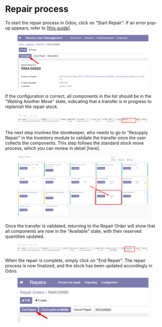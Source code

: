 # Repair process

To start the repair process in Odoo, click on "Start Repair". If an error pop-up appears, refer to \[[this guide](broken-reference)].

<figure><img src="../../.gitbook/assets/image (104).png" alt=""><figcaption></figcaption></figure>

If the configuration is correct, all components in the list should be in the "Waiting Another Move" state, indicating that a transfer is in progress to replenish the repair stock.&#x20;

<figure><img src="../../.gitbook/assets/image (105).png" alt=""><figcaption></figcaption></figure>

The next step involves the storekeeper, who needs to go to "Resupply Repair" in the Inventory module to validate the transfer once the user collects the components. This step follows the standard stock move process, which you can review in detail \[here].

<figure><img src="../../.gitbook/assets/image (108).png" alt=""><figcaption></figcaption></figure>

Once the transfer is validated, returning to the Repair Order will show that all components are now in the "Available" state, with their reserved quantities updated.

<figure><img src="../../.gitbook/assets/image (109).png" alt=""><figcaption></figcaption></figure>

When the repair is complete, simply click on "End Repair". The repair process is now finalized, and the stock has been updated accordingly in Odoo.

<figure><img src="../../.gitbook/assets/image (110).png" alt=""><figcaption></figcaption></figure>
